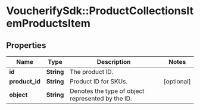 # VoucherifySdk::ProductCollectionsItemProductsItem

## Properties

| Name | Type | Description | Notes |
| ---- | ---- | ----------- | ----- |
| **id** | **String** | The product ID. |  |
| **product_id** | **String** | Product ID for SKUs. | [optional] |
| **object** | **String** | Denotes the type of object represented by the ID. |  |

